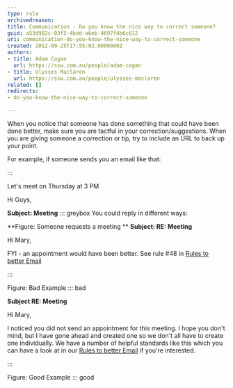 ```yaml
---
type: rule
archivedreason: 
title: Communication - Do you know the nice way to correct someone?
guid: a53d982c-03f5-4bdd-a6eb-4697f4b6c612
uri: communication-do-you-know-the-nice-way-to-correct-someone
created: 2012-09-25T17:55:02.0000000Z
authors:
- title: Adam Cogan
  url: https://ssw.com.au/people/adam-cogan
- title: Ulysses Maclaren
  url: https://ssw.com.au/people/ulysses-maclaren
related: []
redirects:
- do-you-know-the-nice-way-to-correct-someone

---
```


When you notice that someone has done something that could have been done better, make sure you are tactful in your correction/suggestions. When you are giving someone a correction or tip, try to include an URL to back up your point.

For example, if someone sends you an email like that:

<!--endintro-->


:::

Let's meet on Thursday at 3 PM

Hi Guys,

 **Subject: Meeting** 
::: greybox
You could reply in different ways:


 **Figure: Someone requests a meeting
** 
**Subject: RE: Meeting** 

Hi Mary,
 
FYI - an appointment would have been better. See rule #48 in [Rules to better Email](/appointments-do-you-send-outlook-calendar-appointments-when-appropriate)



:::

Figure: Bad Example
::: bad

**Subject RE: Meeting** 

Hi Mary,

I noticed you did not send an appointment for this meeting. I hope you don't mind, but I have gone ahead and created one so we don't all have to create one individually. 
We have a number of helpful standards like this which you can have a look at in our [Rules to better Email](/appointments-do-you-send-outlook-calendar-appointments-when-appropriate) if you're interested.

:::

Figure: Good Example
::: good
